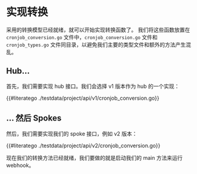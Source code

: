 # 实现转换

采用的转换模型已经就绪，就可以开始实现转换函数了。 我们将这些函数放置在 `cronjob_conversion.go` 文件中，`cronjob_conversion.go` 文件和 `cronjob_types.go` 文件同目录，以避免我们主要的类型文件和额外的方法产生混乱。

## Hub...

首先，我们需要实现 hub 接口。我们会选择 v1 版本作为 hub 的一个实现：

{{#literatego ./testdata/project/api/v1/cronjob_conversion.go}}

## ... 然后 Spokes

然后，我们需要实现我们的 spoke 接口，例如 v2 版本：

{{#literatego ./testdata/project/api/v2/cronjob_conversion.go}}

现在我们的转换方法已经就绪，我们要做的就是启动我们的 main 方法来运行 webhook。
